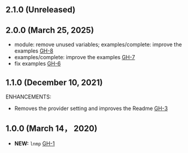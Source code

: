 ## 2.1.0 (Unreleased)
## 2.0.0 (March 25, 2025)

- module: remove unused variables; examples/complete: improve the examples [GH-8](https://github.com/alibabacloud-automation/terraform-alicloud-lnmp/pull/8)
- examples/complete: improve the examples [GH-7](https://github.com/alibabacloud-automation/terraform-alicloud-lnmp/pull/7)
- fix examples [GH-6](https://github.com/alibabacloud-automation/terraform-alicloud-lnmp/pull/6)

## 1.1.0 (December 10, 2021)

ENHANCEMENTS:

- Removes the provider setting and improves the Readme [GH-3](https://github.com/terraform-alicloud-modules/terraform-alicloud-lnmp/pull/3)

## 1.0.0 (March 14， 2020)

- **NEW:** `lnmp` [GH-1]( https://github.com/terraform-alicloud-modules/terraform-alicloud-lnmp/pull/1)
